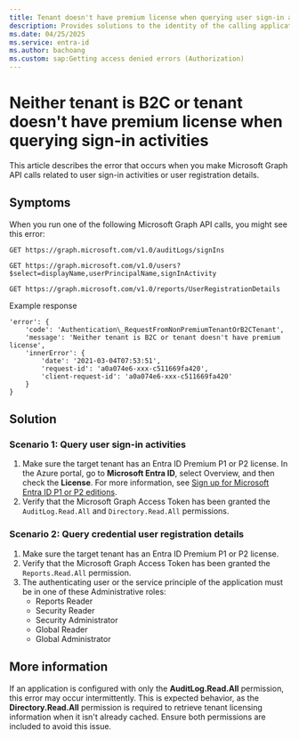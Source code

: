 ```yaml
---
title: Tenant doesn't have premium license when querying user sign-in activities using Microsoft Graph
description: Provides solutions to the identity of the calling application couldn't be established error when using Microsoft Graph.
ms.date: 04/25/2025
ms.service: entra-id
ms.author: bachoang
ms.custom: sap:Getting access denied errors (Authorization)
---
```


# Neither tenant is B2C or tenant doesn't have premium license when querying sign-in activities

This article describes the error that occurs when you make Microsoft Graph API calls related to user sign-in activities or user registration details.

## Symptoms

When you run one of the following Microsoft Graph API calls, you might see this error:

```http
GET https://graph.microsoft.com/v1.0/auditLogs/signIns

GET https://graph.microsoft.com/v1.0/users?$select=displayName,userPrincipalName,signInActivity

GET https://graph.microsoft.com/v1.0/reports/UserRegistrationDetails
```

Example response

```output
'error': {
    'code': 'Authentication\_RequestFromNonPremiumTenantOrB2CTenant',
    'message': 'Neither tenant is B2C or tenant doesn't have premium license',
    'innerError': {
        'date': '2021-03-04T07:53:51',
        'request-id': 'a0a074e6-xxx-c511669fa420',
        'client-request-id': 'a0a074e6-xxx-c511669fa420'
    }
}
```
## Solution

### Scenario 1: Query user sign-in activities

1. Make sure the target tenant has an Entra ID Premium P1 or P2 license. In the Azure portal, go to **Microsoft Entra ID**, select Overview, and then check the **License**.  For more information, see [Sign up for Microsoft Entra ID P1 or P2 editions](/entra/fundamentals/get-started-premium).
1. Verify that the Microsoft Graph Access Token has been granted the `AuditLog.Read.All` and `Directory.Read.All` permissions.

### Scenario 2: Query credential user registration details

1. Make sure the target tenant has an Entra ID Premium P1 or P2 license.
1. Verify that the Microsoft Graph Access Token has been granted the `Reports.Read.All` permission.
1. The authenticating user or the service principle of the application must be in one of these Administrative roles:
    - Reports Reader
    - Security Reader
    - Security Administrator
    - Global Reader
    - Global Administrator

## More information

If an application is configured with only the **AuditLog.Read.All** permission, this error may occur intermittently. This is expected behavior, as the **Directory.Read.All** permission is required to retrieve tenant licensing information when it isn't already cached. Ensure both permissions are included to avoid this issue.